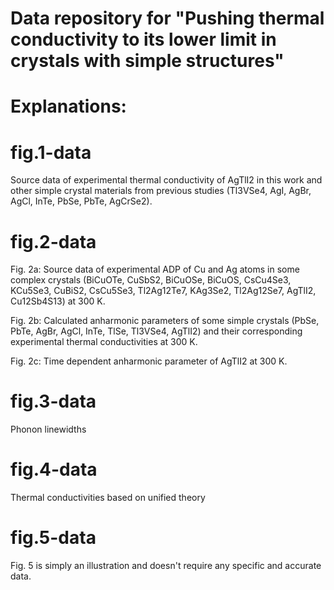 # Data repository for "Pushing thermal conductivity to its lower limit in crystals with simple structures"
# Explanations:

# fig.1-data
Source data of experimental thermal conductivity of AgTlI2 in this work and other simple crystal materials from previous studies (Tl3VSe4, AgI, AgBr, AgCl, InTe, PbSe, PbTe, AgCrSe2). 
# fig.2-data
Fig. 2a: Source data of experimental ADP of Cu and Ag atoms in some complex crystals (BiCuOTe, CuSbS2, BiCuOSe, BiCuOS, CsCu4Se3, KCu5Se3, CuBiS2, CsCu5Se3, Tl2Ag12Te7, KAg3Se2, Tl2Ag12Se7, AgTlI2, Cu12Sb4S13) at 300 K.

Fig. 2b: Calculated anharmonic parameters of some simple crystals (PbSe, PbTe, AgBr, AgCl, InTe, TlSe, Tl3VSe4, AgTlI2) and their corresponding experimental thermal conductivities at 300 K. 

Fig. 2c: Time dependent anharmonic parameter of AgTlI2 at 300 K.

# fig.3-data
Phonon linewidths 

# fig.4-data

Thermal conductivities based on unified theory

# fig.5-data
Fig. 5 is simply an illustration and doesn't require any specific and accurate data. 
